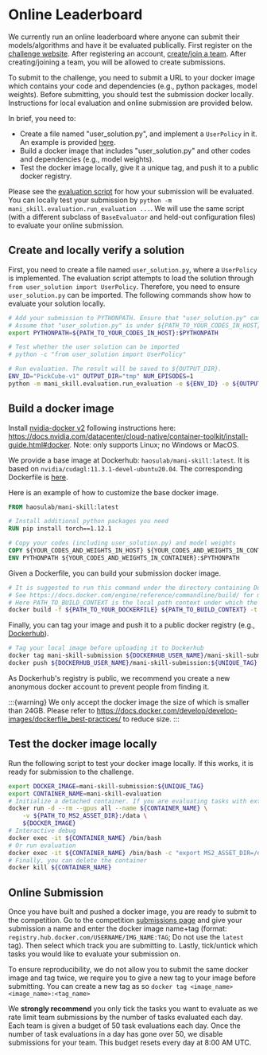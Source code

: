 # Online Leaderboard

We currently run an online leaderboard where anyone can submit their models/algorithms and have it be evaluated publically. First register on the [challenge website](https://sapien.ucsd.edu/challenges/maniskill/). After registering an account, [create/join a team](https://sapien.ucsd.edu/challenges/maniskill/challenges/ms2/team). After creating/joining a team, you will be allowed to create submissions.

To submit to the challenge, you need to submit a URL to your docker image which contains your code and dependencies (e.g., python packages, model weights). Before submitting, you should test the submission docker locally. Instructions for local evaluation and online submission are provided below.

In brief, you need to:

- Create a file named "user_solution.py", and implement a `UserPolicy` in it. An example is provided [here](https://github.com/haosulab/ManiSkill/tree/main/examples/submission).
- Build a docker image that includes "user_solution.py" and other codes and dependencies (e.g., model weights).
- Test the docker image locally, give it a unique tag, and push it to a public docker registry.

Please see the [evaluation script](https://github.com/haosulab/ManiSkill/tree/main/mani_skill/evaluation/run_evaluation.py) for how your submission will be evaluated. You can locally test your submission by `python -m mani_skill.evaluation.run_evaluation ...`. We will use the same script (with a different subclass of `BaseEvaluator` and held-out configuration files) to evaluate your online submission.

## Create and locally verify a solution

First, you need to create a file named `user_solution.py`, where a `UserPolicy` is implemented. The evaluation script attempts to load the solution through `from user_solution import UserPolicy`. Therefore, you need to ensure `user_solution.py` can be imported. The following commands show how to evaluate your solution locally.

```bash
# Add your submission to PYTHONPATH. Ensure that "user_solution.py" can be found to import.
# Assume that "user_solution.py" is under ${PATH_TO_YOUR_CODES_IN_HOST}
export PYTHONPATH=${PATH_TO_YOUR_CODES_IN_HOST}:$PYTHONPATH

# Test whether the user solution can be imported
# python -c "from user_solution import UserPolicy"

# Run evaluation. The result will be saved to ${OUTPUT_DIR}.
ENV_ID="PickCube-v1" OUTPUT_DIR="tmp" NUM_EPISODES=1
python -m mani_skill.evaluation.run_evaluation -e ${ENV_ID} -o ${OUTPUT_DIR} -n ${NUM_EPISODES}
```

## Build a docker image

Install [nvidia-docker v2](https://github.com/NVIDIA/nvidia-docker) following instructions here: <https://docs.nvidia.com/datacenter/cloud-native/container-toolkit/install-guide.html#docker>. Note: only supports Linux; no Windows or MacOS.

We provide a base image at Dockerhub: `haosulab/mani-skill:latest`. It is based on `nvidia/cudagl:11.3.1-devel-ubuntu20.04`. The corresponding Dockerfile is [here](https://github.com/haosulab/ManiSkill/blob/main/docker/Dockerfile).

Here is an example of how to customize the base docker image.

```Dockerfile
FROM haosulab/mani-skill:latest

# Install additional python packages you need
RUN pip install torch==1.12.1

# Copy your codes (including user_solution.py) and model weights
COPY ${YOUR_CODES_AND_WEIGHTS_IN_HOST} ${YOUR_CODES_AND_WEIGHTS_IN_CONTAINER}
ENV PYTHONPATH ${YOUR_CODES_AND_WEIGHTS_IN_CONTAINER}:$PYTHONPATH
```

Given a Dockerfile, you can build your submission docker image.

```bash
# It is suggested to run this command under the directory containing Dockerfile
# See https://docs.docker.com/engine/reference/commandline/build/ for more details
# Here PATH_TO_BUILD_CONTEXT is the local path context under which the docker building instructions like COPY should reference the files.
docker build -f ${PATH_TO_YOUR_DOCKERFILE} ${PATH_TO_BUILD_CONTEXT} -t mani-skill-submission
```

Finally, you can tag your image and push it to a public docker registry (e.g., [Dockerhub](https://hub.docker.com/)).

```bash
# Tag your local image before uploading it to Dockerhub
docker tag mani-skill-submission ${DOCKERHUB_USER_NAME}/mani-skill-submission:${UNIQUE_TAG}
docker push ${DOCKERHUB_USER_NAME}/mani-skill-submission:${UNIQUE_TAG}
```

As Dockerhub's registry is public, we recommend you create a new anonymous docker account to prevent people from finding it.

:::{warning}
We only accept the docker image the size of which is smaller than 24GB. Please refer to <https://docs.docker.com/develop/develop-images/dockerfile_best-practices/> to reduce size.
:::

## Test the docker image locally

Run the following script to test your docker image locally. If this works, it is ready for submission to the challenge.

```bash
export DOCKER_IMAGE=mani-skill-submission:${UNIQUE_TAG}
export CONTAINER_NAME=mani-skill-evaluation
# Initialize a detached container. If you are evaluating tasks with extra assets, you need to mount the directory containing downloaded assets to the container.
docker run -d --rm --gpus all --name ${CONTAINER_NAME} \
    -v ${PATH_TO_MS2_ASSET_DIR}:/data \
    ${DOCKER_IMAGE}
# Interactive debug
docker exec -it ${CONTAINER_NAME} /bin/bash
# Or run evaluation
docker exec -it ${CONTAINER_NAME} /bin/bash -c "export MS2_ASSET_DIR=/data; python -m mani_skill.evaluation.run_evaluation -e PickCube-v1 -o /eval_results/PickCube-v1 -n 1"
# Finally, you can delete the container
docker kill ${CONTAINER_NAME}
```

## Online Submission

Once you have built and pushed a docker image, you are ready to submit to the competition. Go to the competition [submissions page](https://sapien.ucsd.edu/challenges/maniskill/challenges/ms2-ongoing/submit) and give your submission a name and enter the docker image name+tag (format: `registry.hub.docker.com/USERNAME/IMG_NAME:TAG`; Do not use the `latest` tag). Then select which track you are submitting to. Lastly, tick/untick which tasks you would like to evaluate your submission on.

To ensure reproducibility, we do not allow you to submit the same docker image and tag twice, we require you to give a new tag to your image before submitting. You can create a new tag as so `docker tag <image_name> <image_name>:<tag_name>`

We **strongly recommend** you only tick the tasks you want to evaluate as we rate limit team submissions by the number of tasks evaluated each day. Each team is given a budget of 50 task evaluations each day. Once the number of task evaluations in a day has gone over 50, we disable submissions for your team. This budget resets every day at 8:00 AM UTC.

